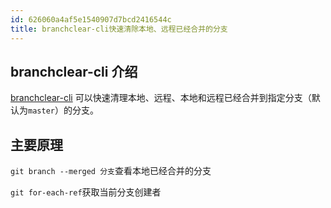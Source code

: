 ```yaml
---
id: 626060a4af5e1540907d7bcd2416544c
title: branchclear-cli快速清除本地、远程已经合并的分支
---
```


## branchclear-cli 介绍

[branchclear-cli](https://github.com/mengshang918/branchclear-cli) 可以快速清理本地、远程、本地和远程已经合并到指定分支（默认为`master`）的分支。

## 主要原理

`git branch --merged 分支`查看本地已经合并的分支

`git for-each-ref`获取当前分支创建者
